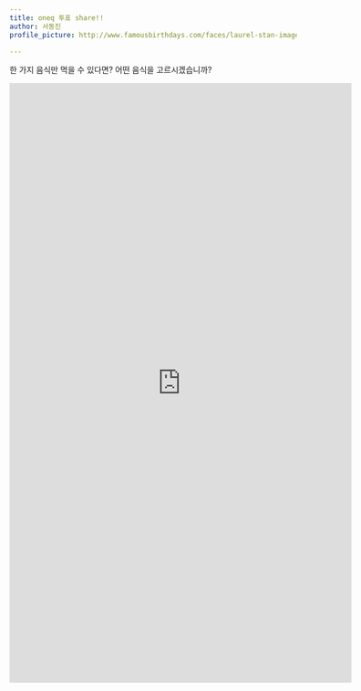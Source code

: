 ```yaml
---
title: oneq 투표 share!!
author: 서동진
profile_picture: http://www.famousbirthdays.com/faces/laurel-stan-image.jpg

---
```


한 가지 음식만 먹을 수 있다면? 어떤 음식을 고르시겠습니까?

<iframe width="600"height="1051"src="http://alpha-oneq.nhnent.com/i#12/0"frameborder="0"></iframe>